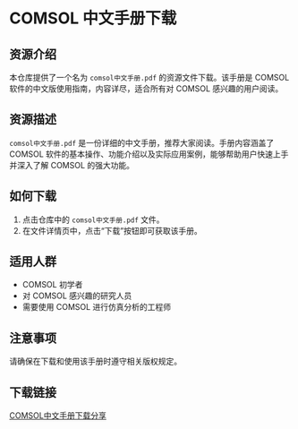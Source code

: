 # COMSOL 中文手册下载

## 资源介绍

本仓库提供了一个名为 `comsol中文手册.pdf` 的资源文件下载。该手册是 COMSOL 软件的中文版使用指南，内容详尽，适合所有对 COMSOL 感兴趣的用户阅读。

## 资源描述

`comsol中文手册.pdf` 是一份详细的中文手册，推荐大家阅读。手册内容涵盖了 COMSOL 软件的基本操作、功能介绍以及实际应用案例，能够帮助用户快速上手并深入了解 COMSOL 的强大功能。

## 如何下载

1. 点击仓库中的 `comsol中文手册.pdf` 文件。
2. 在文件详情页中，点击“下载”按钮即可获取该手册。

## 适用人群

- COMSOL 初学者
- 对 COMSOL 感兴趣的研究人员
- 需要使用 COMSOL 进行仿真分析的工程师

## 注意事项

请确保在下载和使用该手册时遵守相关版权规定。

## 下载链接

[COMSOL中文手册下载分享](https://pan.quark.cn/s/88ffc64ceacb)